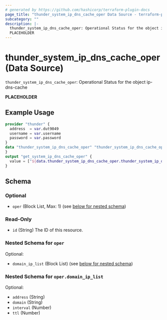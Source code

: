 ```yaml
---
# generated by https://github.com/hashicorp/terraform-plugin-docs
page_title: "thunder_system_ip_dns_cache_oper Data Source - terraform-provider-thunder"
subcategory: ""
description: |-
  thunder_system_ip_dns_cache_oper: Operational Status for the object ip-dns-cache
  PLACEHOLDER
---
```


# thunder_system_ip_dns_cache_oper (Data Source)

`thunder_system_ip_dns_cache_oper`: Operational Status for the object ip-dns-cache

__PLACEHOLDER__

## Example Usage

```terraform
provider "thunder" {
  address  = var.dut9049
  username = var.username
  password = var.password
}
data "thunder_system_ip_dns_cache_oper" "thunder_system_ip_dns_cache_oper" {
}
output "get_system_ip_dns_cache_oper" {
  value = ["${data.thunder_system_ip_dns_cache_oper.thunder_system_ip_dns_cache_oper}"]
}
```

<!-- schema generated by tfplugindocs -->
## Schema

### Optional

- `oper` (Block List, Max: 1) (see [below for nested schema](#nestedblock--oper))

### Read-Only

- `id` (String) The ID of this resource.

<a id="nestedblock--oper"></a>
### Nested Schema for `oper`

Optional:

- `domain_ip_list` (Block List) (see [below for nested schema](#nestedblock--oper--domain_ip_list))

<a id="nestedblock--oper--domain_ip_list"></a>
### Nested Schema for `oper.domain_ip_list`

Optional:

- `address` (String)
- `domain` (String)
- `interval` (Number)
- `ttl` (Number)


